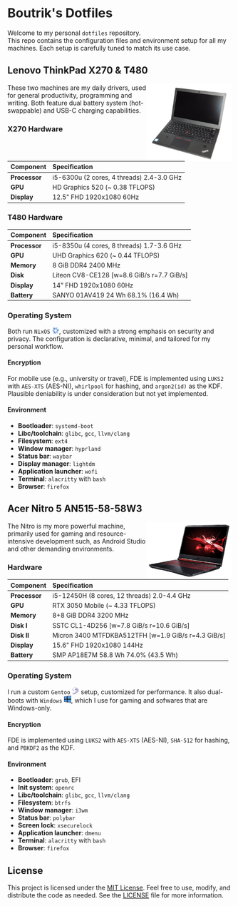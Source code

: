 # Boutrik's Dotfiles

Welcome to my personal `dotfiles` repository.  
This repo contains the configuration files and environment setup for all my machines. Each setup is carefully tuned to match its use case.

## Lenovo ThinkPad X270 & T480

<img align="right" width="192px" src="./.media/leno-tp-x270.png">

These two machines are my daily drivers, used for general productivity, programming and writing. Both feature dual battery system (hot-swappable) and USB-C charging capabilities.

### X270 Hardware

| Component      | Specification |
|:---------------|:--------------|
| **Processor**  | i5-6300u (2 cores, 4 threads) 2.4-3.0 GHz |
| **GPU**        | HD Graphics 520 (~ 0.38 TFLOPS) |
| **Display**    | 12.5" FHD 1920x1080 60Hz |

### T480 Hardware

| Component      | Specification |
|:---------------|:--------------|
| **Processor**  | i5-8350u (4 cores, 8 threads) 1.7-3.6 GHz |
| **GPU**        | UHD Graphics 620 (~ 0.44 TFLOPS) |
| **Memory**     | 8 GiB DDR4 2400 MHz |
| **Disk**       | Liteon CV8-CE128 [w=8.6 GiB/s r=7.7 GiB/s]
| **Display**    | 14" FHD 1920x1080 60Hz |
| **Battery**    | SANYO 01AV419 24 Wh 68.1% (16.4 Wh) |

### Operating System

Both run `NixOS` <img width="16px" src="./.media/nix.png">, customized with a strong emphasis on security and privacy. The configuration is declarative, minimal, and tailored for my personal workflow.

#### Encryption

For mobile use (e.g., university or travel), FDE is implemented using `LUKS2` with `AES-XTS` (AES-NI), `whirlpool` for hashing, and `argon2(id)` as the KDF. Plausible deniability is under consideration but not yet implemented.

#### Environment

- **Bootloader**: `systemd-boot`
- **Libc/toolchain**: `glibc`, `gcc`, `llvm/clang`
- **Filesystem**: `ext4`
- **Window manager**: `hyprland`
- **Status bar**: `waybar`
- **Display manager**: `lightdm`
- **Application launcher**: `wofi`
- **Terminal**: `alacritty` with `bash`
- **Browser**: `firefox`

## Acer Nitro 5 AN515-58-58W3

<img align="right" width="192px" src="./.media/acer-nitro-5.png">

The Nitro is my more powerful machine, primarily used for gaming and resource-intensive development such, as Android Studio and other demanding environments.

### Hardware

| Component      | Specification |
|:---------------|:--------------|
| **Processor**  | i5-12450H (8 cores, 12 threads) 2.0-4.4 GHz |
| **GPU**        | RTX 3050 Mobile (~ 4.33 TFLOPS) |
| **Memory**     | 8+8 GiB DDR4 3200 MHz |
| **Disk I**     | SSTC CL1-4D256 [w=7.8 GiB/s r=10.6 GiB/s] |
| **Disk II**    | Micron 3400 MTFDKBA512TFH [w=1.9 GiB/s r=4.3 GiB/s] |
| **Display**    | 15.6" FHD 1920x1080 144Hz |
| **Battery**    | SMP AP18E7M 58.8 Wh 74.0% (43.5 Wh) |

### Operating System

I run a custom `Gentoo` <img width="16px" src="./.media/gentoo.svg"> setup, customized for performance. It also dual-boots with `Windows` <img width="16px" src="./.media/windows.png">, which I use for gaming and sofwares that are Windows-only.

#### Encryption

FDE is implemented using `LUKS2` with `AES-XTS` (AES-NI), `SHA-512` for hashing, and `PBKDF2` as the KDF.

#### Environment

- **Bootloader**: `grub`, EFI
- **Init system**: `openrc`
- **Libc/toolchain**: `glibc`, `gcc`, `llvm/clang`
- **Filesystem**: `btrfs`
- **Window manager**: `i3wm`
- **Status bar**: `polybar`
- **Screen lock**: `xsecurelock`
- **Application launcher**: `dmenu`
- **Terminal**: `alacritty` with `bash`
- **Browser**: `firefox`

<!---
## (Planned) Raspberry Pi 5

<img align="right" width="192px" src="./.media/rpi-5.png">

The Rpi is a future addition to my setup, intended to be used as an home server.

I'm still undecided on which operating system to run. Options under consideration include: `OpenBSD`, `Ubuntu Server` and `NixOS`. Once the setup is finalized, it's dotfiles and configuration will be added to this repository under a dedicated `rpi-5` directory.

### Hardware

| Component      | Specification |
|:---------------|:--------------|
| **Processor**  | BCM2712 (4 cores) 2.4 GHz |
| **GPU**        | VideoCore VII (~ 0.05 TFLOPS) |
| **RAM**        | 8 GB LPDDR4X (2133MHz) |
--->

## License

This project is licensed under the [MIT License](https://opensource.org/licenses/MIT). Feel free to use, modify, and distribute the code as needed. See the [LICENSE](LICENSE) file for more information.
